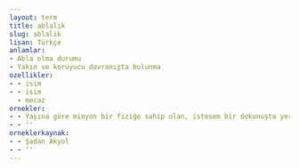 ```yaml
---
layout: term
title: ablalık
slug: ablalik
lisan: Türkçe
anlamlar:
- Abla olma durumu
- Yakın ve koruyucu davranışta bulunma
ozellikler:
- - isim
- - isim
  - mecaz
ornekler:
- - Yaşına göre minyon bir fiziğe sahip olan, istesem bir dokunuşta yere yıkabileceğim kardeşime daha o yaşlarda başlayan ablalık hoşgörüsü ile karşılıkta bulunmaz, sadece yaptığı hareketten incinmiş bir hâlde anneme koşardım.
- - ''
orneklerkaynak:
- - Şadan Akyol
- - ''
---
```

